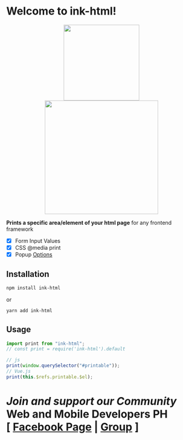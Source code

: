 # Welcome to ink-html!

<p align="center">
    <img width="200"  src="http://www.myiconfinder.com/uploads/iconsets/256-256-d946229cc05198d4c132c8f351f2b045.png" />
    <br />
  <img width="300" src="https://miro.medium.com/max/3728/1*7zccGWE4o5LmxegijjK_xQ.png"/>
</p>

**Prints a specific area/element of your html page** for any frontend framework

- [x] Form Input Values
- [x] CSS @media print
- [x] Popup [Options](https://developer.mozilla.org/en-US/docs/Web/API/Window/open#Window_features)

## Installation

```bash
npm install ink-html
```

or

```bash
yarn add ink-html
```

## Usage

```javascript
import print from "ink-html";
// const print = require('ink-html').default

// js
print(window.querySelector("#printable"));
// Vue.js
print(this.$refs.printable.$el);
```

# _Join and support our Community_ <br /> **Web and Mobile Developers PH** <br/> [ [Facebook Page](https://fb.com/webmobile.ph) | [Group](https://fb.com/groups/webmobile.ph/) ]
